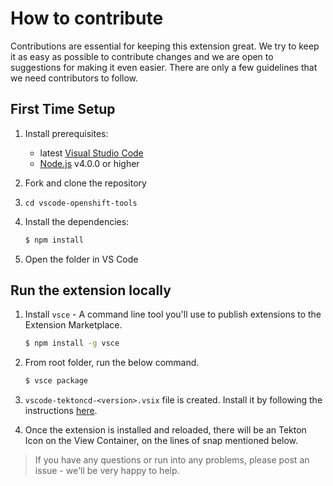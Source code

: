 # How to contribute

Contributions are essential for keeping this extension great.
We try to keep it as easy as possible to contribute changes and we are
open to suggestions for making it even easier.
There are only a few guidelines that we need contributors to follow.

## First Time Setup
1. Install prerequisites:
   * latest [Visual Studio Code](https://code.visualstudio.com/)
   * [Node.js](https://nodejs.org/) v4.0.0 or higher
2. Fork and clone the repository
3. `cd vscode-openshift-tools`
4. Install the dependencies:

	```bash
	$ npm install
	```
5. Open the folder in VS Code

## Run the extension locally

1. Install `vsce` - A command line tool you'll use to publish extensions to the Extension Marketplace.
    ```bash
    $ npm install -g vsce
    ```
2. From root folder, run the below command.
    ```bash
    $ vsce package
    ```
3. `vscode-tektoncd-<version>.vsix` file is created. Install it by following the instructions [here](https://code.visualstudio.com/docs/editor/extension-gallery#_install-from-a-vsix).

4. Once the extension is installed and reloaded, there will be an Tekton Icon on the View Container, on the lines of snap mentioned below.

> If you have any questions or run into any problems, please post an issue - we'll be very happy to help.